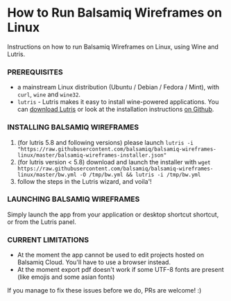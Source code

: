 # How to Run Balsamiq Wireframes on Linux

Instructions on how to run Balsamiq Wireframes on Linux, using Wine and Lutris.

### PREREQUISITES

* a mainstream Linux distribution (Ubuntu / Debian / Fedora / Mint), with `curl`, `wine` and `wine32`.
* `lutris` - Lutris makes it easy to install wine-powered applications. You can [download Lutris](https://lutris.net/downloads/) or look at the installation instructions [on Github](https://github.com/lutris/lutris/blob/master/INSTALL.rst).

### INSTALLING BALSAMIQ WIREFRAMES

1. (for lutris 5.8 and following versions) please launch `lutris -i "https://raw.githubusercontent.com/balsamiq/balsamiq-wireframes-linux/master/balsamiq-wireframes-installer.json"`
1. (for lutris version < 5.8) download and launch the installer with `wget https://raw.githubusercontent.com/balsamiq/balsamiq-wireframes-linux/master/bw.yml -O /tmp/bw.yml && lutris -i /tmp/bw.yml` 
1. follow the steps in the Lutris wizard, and voila'!

### LAUNCHING BALSAMIQ WIREFRAMES

Simply launch the app from your application or desktop shortcut shortcut, or from the Lutris panel.

### CURRENT LIMITATIONS

* At the moment the app cannot be used to edit projects hosted on Balsamiq Cloud. You'll have to use a browser instead.
* At the moment export pdf doesn't work if some UTF-8 fonts are present (like emojis and some asian fonts)

If you manage to fix these issues before we do, PRs are welcome! :)
